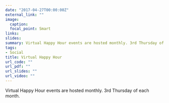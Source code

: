```yaml
---
date: "2017-04-27T00:00:00Z"
external_link: ""
image:
  caption: 
  focal_point: Smart
links:
slides: 
summary: Virtual Happy Hour events are hosted monthly. 3rd Thursday of each month.
tags:
- Social
title: Virtual Happy Hour
url_code: ""
url_pdf: ""
url_slides: ""
url_video: ""
---
```

Virtual Happy Hour events are hosted monthly. 3rd Thursday of each month.






